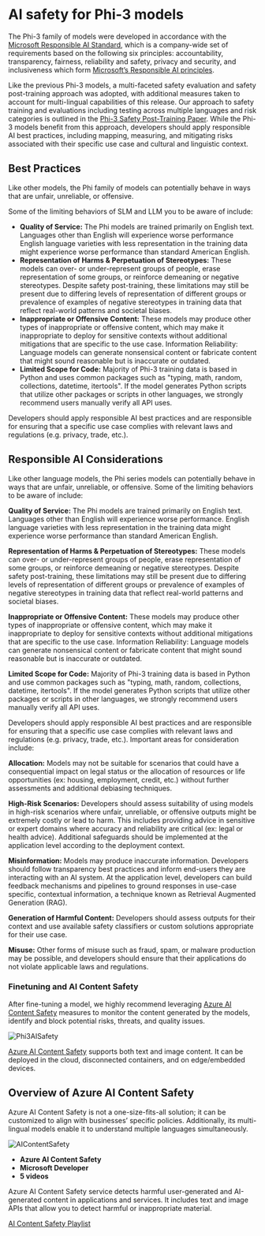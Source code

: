 # AI safety for Phi-3 models
The Phi-3 family of models were developed in accordance with the [Microsoft Responsible AI Standard](https://query.prod.cms.rt.microsoft.com/cms/api/am/binary/RE5cmFl?culture=en-us&country=us), which is a company-wide set of requirements based on the following six principles: accountability, transparency, fairness, reliability and safety, privacy and security, and inclusiveness which form [Microsoft’s Responsible AI principles](https://www.microsoft.com/ai/responsible-ai). 

Like the previous Phi-3 models, a multi-faceted safety evaluation and safety post-training approach was adopted, with additional measures taken to account for multi-lingual capabilities of this release. Our approach to safety training and evaluations including testing across multiple languages and risk categories is outlined in the [Phi-3 Safety Post-Training Paper](https://arxiv.org/abs/2407.13833). While the Phi-3 models benefit from this approach, developers should apply responsible AI best practices, including mapping, measuring, and mitigating risks associated with their specific use case and cultural and linguistic context.

## Best Practices

Like other models, the Phi family of models can potentially behave in ways that are unfair, unreliable, or offensive.

Some of the limiting behaviors of SLM and LLM you to be aware of include:

- **Quality of Service:** The Phi models are trained primarily on English text. Languages other than English will experience worse performance English language varieties with less representation in the training data might experience worse performance than standard American English.
- **Representation of Harms & Perpetuation of Stereotypes:** These models can over- or under-represent groups of people, erase representation of some groups, or reinforce demeaning or negative stereotypes. Despite safety post-training, these limitations may still be present due to differing levels of representation of different groups or prevalence of examples of negative stereotypes in training data that reflect real-world patterns and societal biases.
- **Inappropriate or Offensive Content:** These models may produce other types of inappropriate or offensive content, which may make it inappropriate to deploy for sensitive contexts without additional mitigations that are specific to the use case.
Information Reliability: Language models can generate nonsensical content or fabricate content that might sound reasonable but is inaccurate or outdated.
- **Limited Scope for Code:** Majority of Phi-3 training data is based in Python and uses common packages such as "typing, math, random, collections, datetime, itertools". If the model generates Python scripts that utilize other packages or scripts in other languages, we strongly recommend users manually verify all API uses.

Developers should apply responsible AI best practices and are responsible for ensuring that a specific use case complies with relevant laws and regulations (e.g. privacy, trade, etc.). 

## Responsible AI Considerations

Like other language models, the Phi series models can potentially behave in ways that are unfair, unreliable, or offensive. Some of the limiting behaviors to be aware of include:

**Quality of Service:** The Phi models are trained primarily on English text. Languages other than English will experience worse performance. English language varieties with less representation in the training data might experience worse performance than standard American English.

**Representation of Harms & Perpetuation of Stereotypes:** These models can over- or under-represent groups of people, erase representation of some groups, or reinforce demeaning or negative stereotypes. Despite safety post-training, these limitations may still be present due to differing levels of representation of different groups or prevalence of examples of negative stereotypes in training data that reflect real-world patterns and societal biases.

**Inappropriate or Offensive Content:** These models may produce other types of inappropriate or offensive content, which may make it inappropriate to deploy for sensitive contexts without additional mitigations that are specific to the use case.
Information Reliability: Language models can generate nonsensical content or fabricate content that might sound reasonable but is inaccurate or outdated.

**Limited Scope for Code:** Majority of Phi-3 training data is based in Python and use common packages such as "typing, math, random, collections, datetime, itertools". If the model generates Python scripts that utilize other packages or scripts in other languages, we strongly recommend users manually verify all API uses.

Developers should apply responsible AI best practices and are responsible for ensuring that a specific use case complies with relevant laws and regulations (e.g. privacy, trade, etc.). Important areas for consideration include:

**Allocation:** Models may not be suitable for scenarios that could have a consequential impact on legal status or the allocation of resources or life opportunities (ex: housing, employment, credit, etc.) without further assessments and additional debiasing techniques.

**High-Risk Scenarios:** Developers should assess suitability of using models in high-risk scenarios where unfair, unreliable, or offensive outputs might be extremely costly or lead to harm. This includes providing advice in sensitive or expert domains where accuracy and reliability are critical (ex: legal or health advice). Additional safeguards should be implemented at the application level according to the deployment context.

**Misinformation:** Models may produce inaccurate information. Developers should follow transparency best practices and inform end-users they are interacting with an AI system. At the application level, developers can build feedback mechanisms and pipelines to ground responses in use-case specific, contextual information, a technique known as Retrieval Augmented Generation (RAG).

**Generation of Harmful Content:** Developers should assess outputs for their context and use available safety classifiers or custom solutions appropriate for their use case.

**Misuse:** Other forms of misuse such as fraud, spam, or malware production may be possible, and developers should ensure that their applications do not violate applicable laws and regulations.

### Finetuning and AI Content Safety

After fine-tuning a model, we highly recommend leveraging [Azure AI Content Safety](https://learn.microsoft.com/azure/ai-services/content-safety/overview) measures to monitor the content generated by the models, identify and block potential risks, threats, and quality issues.

![Phi3AISafety](../../imgs/01/phi3aisafety.png)

[Azure AI Content Safety](https://learn.microsoft.com/azure/ai-services/content-safety/overview) supports both text and image content. It can be deployed in the cloud, disconnected containers, and on edge/embedded devices.

## Overview of Azure AI Content Safety

Azure AI Content Safety is not a one-size-fits-all solution; it can be customized to align with businesses’ specific policies. Additionally, its multi-lingual models enable it to understand multiple languages simultaneously.

![AIContentSafety](../../imgs/01/AIcontentsafety.png)

- **Azure AI Content Safety**
- **Microsoft Developer**
- **5 videos**

Azure AI Content Safety service detects harmful user-generated and AI-generated content in applications and services. It includes text and image APIs that allow you to detect harmful or inappropriate material.

[AI Content Safety Playlist](https://www.youtube.com/playlist?list=PLlrxD0HtieHjaQ9bJjyp1T7FeCbmVcPkQ)
